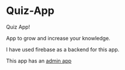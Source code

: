 # Quiz-App
Quiz App!

App to grow and increase your knowledge.

I have used firebase as a backend for this app.

This app has an [admin app](https://github.com/Davekibh/Quiz-Admin-App)

